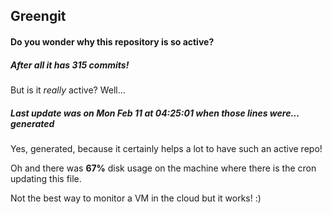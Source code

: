 ## Greengit

#### Do you wonder why this repository is so active?

##### After all it has 315 commits!

But is it *really* active? Well...

##### Last update was on Mon Feb 11 at 04:25:01 when those lines were... generated

Yes, generated, because it certainly helps a lot to have such an active repo!

Oh and there was **67%** disk usage on the machine
where there is the cron updating this file.

Not the best way to monitor a VM in the cloud but it works! :)
